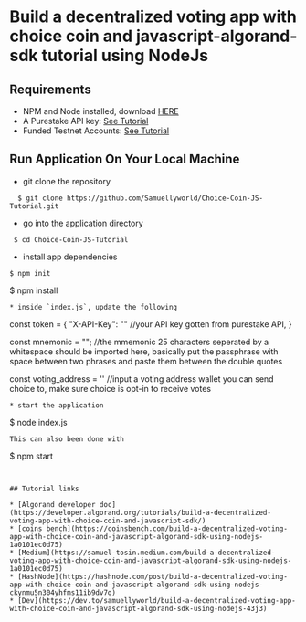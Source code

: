 # Build a decentralized voting app with choice coin and javascript-algorand-sdk tutorial using NodeJs

## Requirements

* NPM and Node installed, download [HERE](https://phoenixnap.com/kb/install-node-js-npm-on-windows)
* A Purestake API key: [See Tutorial](https://developer.algorand.org/tutorials/getting-started-purestake-api-service/)
* Funded Testnet Accounts: [See Tutorial](https://developer.algorand.org/tutorials/create-account-testnet-javascript/)

## Run Application On Your Local Machine

* git clone the repository

```
  $ git clone https://github.com/Samuellyworld/Choice-Coin-JS-Tutorial.git
```
* go into the application directory

```
 $ cd Choice-Coin-JS-Tutorial
```
* install app dependencies
```
$ npm init
```
 $ npm install
```
* inside `index.js`, update the following 
```
const token = {
  "X-API-Key": "" //your API key gotten from purestake API, 
}

const mnemonic = ""; //the mmemonic 25 characters seperated by a whitespace should be imported here, basically put the passphrase with space between two phrases and paste them between the double quotes

const voting_address = '' //input a voting address wallet you can send choice to, make sure choice is opt-in to receive votes

```
* start the application 
```
$ node index.js
```
This can also been done with
```
$ npm start
```


## Tutorial links

* [Algorand developer doc](https://developer.algorand.org/tutorials/build-a-decentralized-voting-app-with-choice-coin-and-javascript-sdk/)
* [coins bench](https://coinsbench.com/build-a-decentralized-voting-app-with-choice-coin-and-javascript-algorand-sdk-using-nodejs-1a0101ec0d75)
* [Medium](https://samuel-tosin.medium.com/build-a-decentralized-voting-app-with-choice-coin-and-javascript-algorand-sdk-using-nodejs-1a0101ec0d75)
* [HashNode](https://hashnode.com/post/build-a-decentralized-voting-app-with-choice-coin-and-javascript-algorand-sdk-using-nodejs-ckynmu5n304yhfms11ib9dv7q)
* [Dev](https://dev.to/samuellyworld/build-a-decentralized-voting-app-with-choice-coin-and-javascript-algorand-sdk-using-nodejs-43j3)
